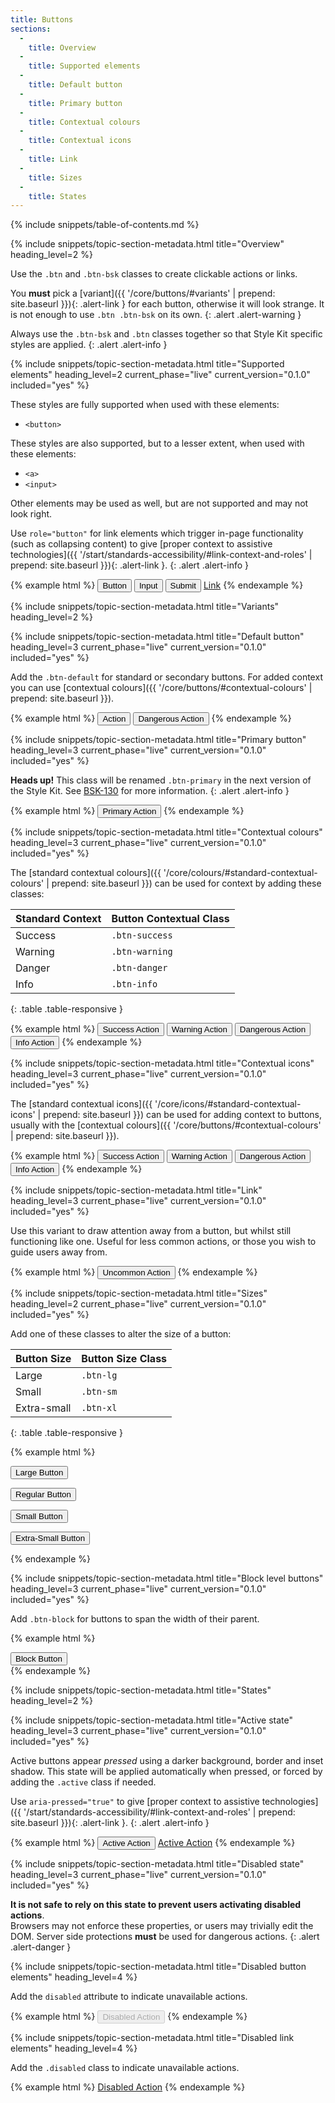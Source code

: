 ```yaml
---
title: Buttons
sections:
  -
    title: Overview
  -
    title: Supported elements
  -
    title: Default button
  -
    title: Primary button
  -
    title: Contextual colours
  -
    title: Contextual icons
  -
    title: Link
  -
    title: Sizes
  -
    title: States
---
```


{% include snippets/table-of-contents.md %}

{% include snippets/topic-section-metadata.html
  title="Overview"
  heading_level=2
%}

Use the `.btn` and `.btn-bsk` classes to create clickable actions or links.

You **must** pick a [variant]({{ '/core/buttons/#variants' | prepend: site.baseurl }}){: .alert-link } for each button,
otherwise it will look strange. It is not enough to use `.btn .btn-bsk` on its own.
{: .alert .alert-warning }

Always use the `.btn-bsk` and `.btn` classes together so that Style Kit specific styles are applied.
{: .alert .alert-info }

{% include snippets/topic-section-metadata.html
  title="Supported elements"
  heading_level=2
  current_phase="live"
  current_version="0.1.0"
  included="yes"
%}

These styles are fully supported when used with these elements:

* <code>&lt;button&gt;</code>

These styles are also supported, but to a lesser extent, when used with these elements:

* <code>&lt;a&gt;</code>
* <code>&lt;input&gt;</code>

Other elements may be used as well, but are not supported and may not look right.

Use `role="button"` for link elements which trigger in-page functionality (such as collapsing
content) to give
[proper context to assistive technologies]({{ '/start/standards-accessibility/#link-context-and-roles' | prepend: site.baseurl }}){: .alert-link }.
{: .alert .alert-info }

{% example html %}
<button class="btn btn-bsk btn-default" type="submit">Button</button>
<input class="btn btn-bsk btn-default" type="button" value="Input">
<input class="btn btn-bsk btn-default" type="submit" value="Submit">
<a class="btn btn-bsk btn-default" href="#" role="button">Link</a>
{% endexample %}

{% include snippets/topic-section-metadata.html
  title="Variants"
  heading_level=2
%}

{% include snippets/topic-section-metadata.html
  title="Default button"
  heading_level=3
  current_phase="live"
  current_version="0.1.0"
  included="yes"
%}

Add the `.btn-default` for standard or secondary buttons. For added context you can use
[contextual colours]({{ '/core/buttons/#contextual-colours' | prepend: site.baseurl }}).

{% example html %}
<button class="btn btn-bsk btn-default" type="submit">Action</button>
<button class="btn btn-bsk btn-danger" type="submit">Dangerous Action</button>
{% endexample %}

{% include snippets/topic-section-metadata.html
  title="Primary button"
  heading_level=3
  current_phase="live"
  current_version="0.1.0"
  included="yes"
%}

**Heads up!** This class will be renamed `.btn-primary` in the next version of the Style Kit. See
[BSK-130](https://jira.ceh.ac.uk/browse/bsk-130) for more information.
{: .alert .alert-info }

{% example html %}
<button class="btn btn-bsk btn-bsk-primary" type="submit">Primary Action</button>
{% endexample %}

{% include snippets/topic-section-metadata.html
  title="Contextual colours"
  heading_level=3
  current_phase="live"
  current_version="0.1.0"
  included="yes"
%}

The [standard contextual colours]({{ '/core/colours/#standard-contextual-colours' | prepend: site.baseurl }}) can be
used for context by adding these classes:

| Standard Context | Button Contextual Class |
| ---------------- | ----------------------- |
| Success          | `.btn-success`          |
| Warning          | `.btn-warning`          |
| Danger           | `.btn-danger`           |
| Info             | `.btn-info`             |
{: .table .table-responsive }

{% example html %}
<button class="btn btn-bsk btn-success">Success Action</button>
<button class="btn btn-bsk btn-warning">Warning Action</button>
<button class="btn btn-bsk btn-danger">Dangerous Action</button>
<button class="btn btn-bsk btn-info">Info Action</button>
{% endexample %}

{% include snippets/topic-section-metadata.html
  title="Contextual icons"
  heading_level=3
  current_phase="live"
  current_version="0.1.0"
  included="yes"
%}

The [standard contextual icons]({{ '/core/icons/#standard-contextual-icons' | prepend: site.baseurl }}) can be
used for adding context to buttons, usually with the
[contextual colours]({{ '/core/buttons/#contextual-colours' | prepend: site.baseurl }}).

{% example html %}
<button class="btn btn-bsk btn-success"><i class="fa fa-check" aria-hidden="true"></i> Success Action</button>
<button class="btn btn-bsk btn-warning"><i class="fa fa-exclamation-triangle" aria-hidden="true"></i> Warning Action</button>
<button class="btn btn-bsk btn-danger"><i class="fa fa-exclamation-circle" aria-hidden="true"></i> Dangerous Action</button>
<button class="btn btn-bsk btn-info"><i class="fa fa-info" aria-hidden="true"></i> Info Action</button>
{% endexample %}

{% include snippets/topic-section-metadata.html
  title="Link"
  heading_level=3
  current_phase="live"
  current_version="0.1.0"
  included="yes"
%}

Use this variant to draw attention away from a button, but whilst still functioning like one. Useful for less common
actions, or those you wish to guide users away from.

{% example html %}
<button class="btn btn-bsk btn-link" type="submit">Uncommon Action</button>
{% endexample %}

{% include snippets/topic-section-metadata.html
  title="Sizes"
  heading_level=2
  current_phase="live"
  current_version="0.1.0"
  included="yes"
%}

Add one of these classes to alter the size of a button:

| Button Size | Button Size Class |
| ----------- | ----------------- |
| Large       | `.btn-lg`         |
| Small       | `.btn-sm`         |
| Extra-small | `.btn-xl`         |
{: .table .table-responsive }

{% example html %}
<p><button class="btn btn-bsk btn-default btn-lg">Large Button</button></p>
<p><button class="btn btn-bsk btn-default">Regular Button</button></p>
<p><button class="btn btn-bsk btn-default btn-sm">Small Button</button></p>
<p><button class="btn btn-bsk btn-default btn-xs">Extra-Small Button</button></p>
{% endexample %}

{% include snippets/topic-section-metadata.html
  title="Block level buttons"
  heading_level=3
  current_phase="live"
  current_version="0.1.0"
  included="yes"
%}

Add `.btn-block` for buttons to span the width of their parent.

{% example html %}
<div class="row">
  <div class="col-md-6 col-md-offset-3">
    <button class="btn btn-bsk btn-default btn-block" type="submit">Block Button</button>
  </div>
</div>
{% endexample %}

{% include snippets/topic-section-metadata.html
  title="States"
  heading_level=2
%}

{% include snippets/topic-section-metadata.html
  title="Active state"
  heading_level=3
  current_phase="live"
  current_version="0.1.0"
  included="yes"
%}

Active buttons appear *pressed* using a darker background, border and inset shadow. This state will be applied
automatically when pressed, or forced by adding the `.active` class if needed.

Use `aria-pressed="true"` to give
[proper context to assistive technologies]({{ '/start/standards-accessibility/#link-context-and-roles' | prepend: site.baseurl }}){: .alert-link }.
{: .alert .alert-info }

{% example html %}
<button class="btn btn-bsk btn-default active">Active Action</button>
<a class="btn btn-bsk btn-default active" href="#" role="button">Active Action</a>
{% endexample %}

{% include snippets/topic-section-metadata.html
  title="Disabled state"
  heading_level=3
  current_phase="live"
  current_version="0.1.0"
  included="yes"
%}

**It is not safe to rely on this state to prevent users activating disabled actions**. <br>
Browsers may not enforce these properties, or users may trivially edit the DOM. Server side protections **must**
be used for dangerous actions.
{: .alert .alert-danger }

{% include snippets/topic-section-metadata.html
  title="Disabled button elements"
  heading_level=4
%}

Add the `disabled` attribute to indicate unavailable actions.

{% example html %}
<button class="btn btn-bsk btn-default" disabled>Disabled Action</button>
{% endexample %}

{% include snippets/topic-section-metadata.html
  title="Disabled link elements"
  heading_level=4
%}

Add the `.disabled` class to indicate unavailable actions.

{% example html %}
<a class="btn btn-bsk btn-default disabled" href="#" role="button">Disabled Action</a>
{% endexample %}

